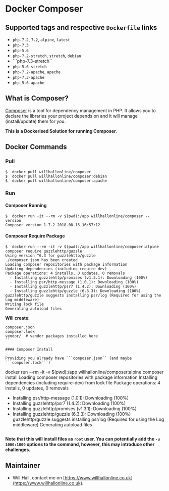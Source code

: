 # Docker Composer

## Supported tags and respective ```Dockerfile``` links
* ```php-7.2```, ```7.2```, ```alpine```, ```latest```
* ```php-7.3```
* ```php-5.6```
* ```php-7.2-stretch```, ```stretch```, ```debian```
* ```php-7.3-stretch``
* ```php-5.6-stretch```
* ```php-7.2-apache```, ```apache```
* ```php-7.3-apache```
* ```php-5.6-apache```

## What is Composer?

[Composer](https://getcomposer.org) is a tool for dependency management in PHP. It allows you to declare the libraries your project depends on and it will manage (install/update) them for you.

**This is a Dockerised Solution for running Composer**.

## Docker Commands

### Pull

```
$  docker pull willhallonline/composer
$  docker pull willhallonline/composer:debian
$  docker pull willhallonline/composer:apache
```

### Run

#### Composer Running

```
$  docker run -it --rm -v $(pwd):/app willhallonline/composer --version
Composer version 1.7.2 2018-08-16 16:57:12
```

#### Composer Require Package

```
$  docker run --rm -it -v $(pwd):/app willhallonline/composer:alpine composer require guzzlehttp/guzzle
Using version ^6.3 for guzzlehttp/guzzle
./composer.json has been created
Loading composer repositories with package information
Updating dependencies (including require-dev)
Package operations: 4 installs, 0 updates, 0 removals
  - Installing guzzlehttp/promises (v1.3.1): Downloading (100%)         
  - Installing psr/http-message (1.0.1): Downloading (100%)         
  - Installing guzzlehttp/psr7 (1.4.2): Downloading (100%)         
  - Installing guzzlehttp/guzzle (6.3.3): Downloading (100%)         
guzzlehttp/guzzle suggests installing psr/log (Required for using the Log middleware)
Writing lock file
Generating autoload files
```

**Will create**:

```
composer.json
composer.lock
vendor/  # vendor packages installed here
``

#### Composer Install

Providing you already have ```composer.json`` (and maybe ```composer.lock```)

```
docker run --rm -it -v $(pwd):/app willhallonline/composer:alpine composer install
Loading composer repositories with package information
Installing dependencies (including require-dev) from lock file
Package operations: 4 installs, 0 updates, 0 removals
  - Installing psr/http-message (1.0.1): Downloading (100%)         
  - Installing guzzlehttp/psr7 (1.4.2): Downloading (100%)         
  - Installing guzzlehttp/promises (v1.3.1): Downloading (100%)         
  - Installing guzzlehttp/guzzle (6.3.3): Downloading (100%)         
guzzlehttp/guzzle suggests installing psr/log (Required for using the Log middleware)
Generating autoload files
```
```
**Note that this will install files as ```root``` user. You can potentially add the ```-u 1000:1000``` options to the command, however, this may introduce other challenges.** 

## Maintainer

* Will Hall, contact me on [https://www.willhallonline.co.uk](https://www.willhallonline.co.uk).